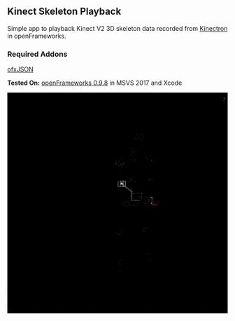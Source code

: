 ## Kinect Skeleton Playback

Simple app to playback Kinect V2 3D skeleton data recorded from [Kinectron](https://kinectron.github.io/) in openFrameworks.

### Required Addons
[ofxJSON](https://github.com/jeffcrouse/ofxJSON)

**Tested On:** [openFrameworks 0.9.8](https://openframeworks.cc/download/older/) in MSVS 2017 and Xcode


![](https://github.com/madelinegannon/kinect_skeleton_playback/blob/master/kinect_skeleton_playback.gif)
